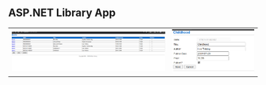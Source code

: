 ## ASP.NET Library App

| |  |
|----|----|
| ![](./screenshots/Books.png) | ![](./screenshots/Edit.png) |